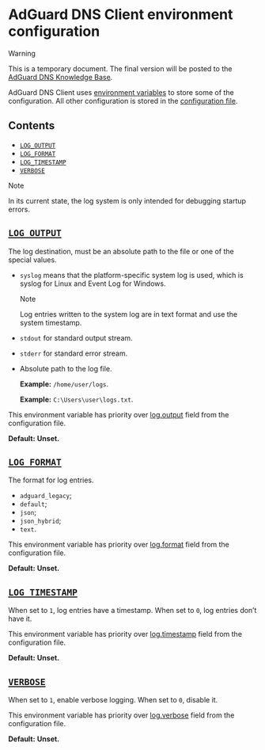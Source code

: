 # AdGuard DNS Client environment configuration

> [!WARNING]
> This is a temporary document. The final version will be posted to the [AdGuard DNS Knowledge Base][kb].

[kb]: https://adguard-dns.io/kb/

AdGuard DNS Client uses [environment variables][wiki-env] to store some of the configuration. All other configuration is stored in the [configuration file][conf].

## Contents

- [`LOG_OUTPUT`](#LOG_OUTPUT)
- [`LOG_FORMAT`](#LOG_FORMAT)
- [`LOG_TIMESTAMP`](#LOG_TIMESTAMP)
- [`VERBOSE`](#VERBOSE)

[conf]:     configuration.md
[wiki-env]: https://en.wikipedia.org/wiki/Environment_variable

> [!NOTE]
> In its current state, the log system is only intended for debugging startup errors.

## <a href="#LOG_OUTPUT" id="LOG_OUTPUT" name="LOG_OUTPUT">`LOG_OUTPUT`</a>

The log destination, must be an absolute path to the file or one of the special values.

- `syslog` means that the platform-specific system log is used, which is syslog for Linux and Event Log for Windows.

    > [!NOTE]
    > Log entries written to the system log are in text format and use the system timestamp.

- `stdout` for standard output stream.

- `stderr` for standard error stream.

- Absolute path to the log file.

    **Example:** `/home/user/logs`.

    **Example:** `C:\Users\user\logs.txt`.

This environment variable has priority over [log.output][conf-log-output] field from the configuration file.

**Default:** **Unset.**

[conf-log-output]: configuration.md#log-output

## <a href="#LOG_FORMAT" id="LOG_FORMAT" name="LOG_FORMAT">`LOG_FORMAT`</a>

The format for log entries.

- `adguard_legacy`;
- `default`;
- `json`;
- `json_hybrid`;
- `text`.

<!--
    TODO(s.chzhen):  Add output examples.
-->

This environment variable has priority over [log.format][conf-log-format] field from the configuration file.

**Default:** **Unset.**

[conf-log-format]: configuration.md#log-format

## <a href="#LOG_TIMESTAMP" id="LOG_TIMESTAMP" name="LOG_TIMESTAMP">`LOG_TIMESTAMP`</a>

When set to `1`, log entries have a timestamp.  When set to `0`, log entries don’t have it.

This environment variable has priority over [log.timestamp][conf-log-timestamp] field from the configuration file.

**Default:** **Unset.**

[conf-log-timestamp]: configuration.md#log-timestamp

## <a href="#VERBOSE" id="VERBOSE" name="VERBOSE">`VERBOSE`</a>

When set to `1`, enable verbose logging.  When set to `0`, disable it.

This environment variable has priority over [log.verbose][conf-log-verbose] field from the configuration file.

**Default:** **Unset.**

[conf-log-verbose]: configuration.md#log-verbose
